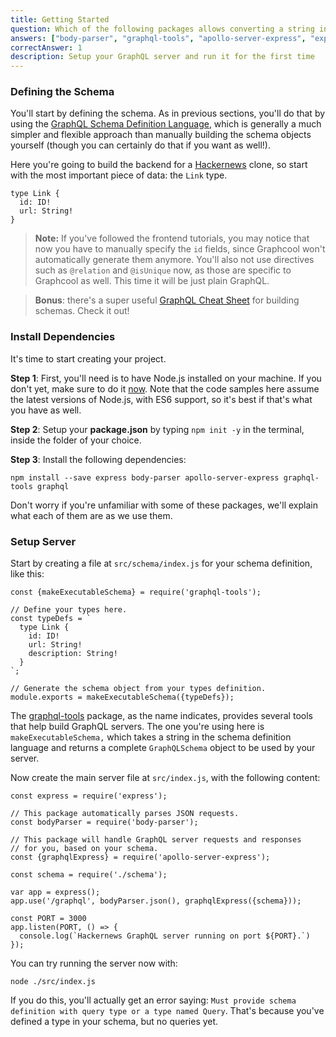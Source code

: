 ```yaml
---
title: Getting Started
question: Which of the following packages allows converting a string in the GraphQL Schema Definition Language into a schema object?
answers: ["body-parser", "graphql-tools", "apollo-server-express", "express"]
correctAnswer: 1
description: Setup your GraphQL server and run it for the first time
---
```


### Defining the Schema

You'll start by defining the schema. As in previous sections, you'll do that by using the  [GraphQL Schema Definition Language](https://www.graph.cool/docs/faq/graphql-sdl-schema-definition-language-kr84dktnp0/), which is generally a much simpler and flexible approach than manually building the schema objects yourself (though you can certainly do that if you want as well!).

Here you're going to build the backend for a [Hackernews](https://news.ycombinator.com/) clone, so start with the most important piece of data: the `Link` type.

```
type Link {
  id: ID!
  url: String!
}
```

> **Note:** If you've followed the frontend tutorials, you may notice that now you have to manually specify the `id` fields, since Graphcool won't automatically generate them anymore. You'll also not use directives such as `@relation` and `@isUnique` now, as those are specific to Graphcool as well. This time it will be just plain GraphQL.



> **Bonus**: there's a super useful [](https://raw.githubusercontent.com/sogko/graphql-shorthand-notation-cheat-sheet/master/graphql-shorthand-notation-cheat-sheet.png)[GraphQL Cheat Sheet](https://github.com/sogko/graphql-schema-language-cheat-sheet) for building schemas. Check it out!

### Install Dependencies

It's time to start creating your project.


<Instruction>

**Step 1**: First, you'll need is to have Node.js installed on your machine. If you don't yet, make sure to do it [now](https://nodejs.org/en/). Note that the code samples here assume the latest versions of Node.js, with ES6 support, so it's best if that's what you have as well.

</Instruction>

<Instruction>

**Step 2**: Setup your **package.json** by typing `npm init -y` in the terminal, inside the folder of your choice.

</Instruction>

<Instruction>

**Step 3**: Install the following dependencies:

```bash(path=".../hackernews-graphql-js")
npm install --save express body-parser apollo-server-express graphql-tools graphql
```

</Instruction>

Don't worry if you're unfamiliar with some of these packages, we'll explain what each of them are as we use them.

### Setup Server

<Instruction>

Start by creating a file at `src/schema/index.js` for your schema definition, like this:

```js(path=".../hackernews-graphql-js/src/schema/index.js")
const {makeExecutableSchema} = require('graphql-tools');

// Define your types here.
const typeDefs = `
  type Link {
    id: ID!
    url: String!
    description: String!
  }
`;

// Generate the schema object from your types definition.
module.exports = makeExecutableSchema({typeDefs});
```

</Instruction>

The [graphql-tools](http://npmjs.com/package/graphql-tools) package, as the name indicates, provides several tools that help build GraphQL servers. The one you're using here is `makeExecutableSchema,` which takes a string in the schema definition language and returns a complete `GraphQLSchema` object to be used by your server.

<Instruction>

Now create the main server file at `src/index.js`, with the following content:

```js(path=".../hackernews-graphql-js/src/index.js")
const express = require('express');

// This package automatically parses JSON requests.
const bodyParser = require('body-parser');

// This package will handle GraphQL server requests and responses
// for you, based on your schema.
const {graphqlExpress} = require('apollo-server-express');

const schema = require('./schema');

var app = express();
app.use('/graphql', bodyParser.json(), graphqlExpress({schema}));

const PORT = 3000
app.listen(PORT, () => {
  console.log(`Hackernews GraphQL server running on port ${PORT}.`)
});
```

</Instruction>

<Instruction>

You can try running the server now with:

```bash(path=".../hackernews-graphql-js")
node ./src/index.js
```

</Instruction>

If you do this, you'll actually get an error saying: `Must provide schema definition with query type or a type named Query`. That's because you've defined a type in your schema, but no queries yet. 
